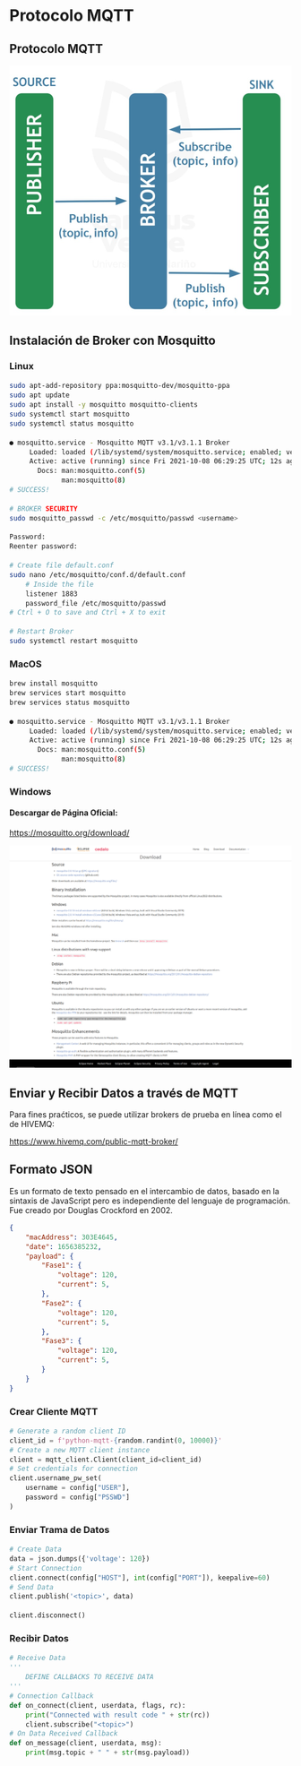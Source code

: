 # Protocolo MQTT

## Protocolo MQTT
![alt text](../images/mqtt.png)

## Instalación de Broker con Mosquitto

### Linux
```bash
sudo apt-add-repository ppa:mosquitto-dev/mosquitto-ppa
sudo apt update
sudo apt install -y mosquitto mosquitto-clients
sudo systemctl start mosquitto
sudo systemctl status mosquitto

● mosquitto.service - Mosquitto MQTT v3.1/v3.1.1 Broker
     Loaded: loaded (/lib/systemd/system/mosquitto.service; enabled; vendor pr>
     Active: active (running) since Fri 2021-10-08 06:29:25 UTC; 12s ago
       Docs: man:mosquitto.conf(5)
             man:mosquitto(8)
# SUCCESS!

# BROKER SECURITY
sudo mosquitto_passwd -c /etc/mosquitto/passwd <username>

Password:
Reenter password:

# Create file default.conf
sudo nano /etc/mosquitto/conf.d/default.conf
    # Inside the file
    listener 1883
    password_file /etc/mosquitto/passwd
# Ctrl + O to save and Ctrl + X to exit

# Restart Broker
sudo systemctl restart mosquitto
```

### MacOS
```bash
brew install mosquitto
brew services start mosquitto
brew services status mosquitto

● mosquitto.service - Mosquitto MQTT v3.1/v3.1.1 Broker
     Loaded: loaded (/lib/systemd/system/mosquitto.service; enabled; vendor pr>
     Active: active (running) since Fri 2021-10-08 06:29:25 UTC; 12s ago
       Docs: man:mosquitto.conf(5)
             man:mosquitto(8)
# SUCCESS!
```

### Windows

#### Descargar de Página Oficial:

https://mosquitto.org/download/

![alt text](../images/download-mosquitto.png)

## Enviar y Recibir Datos a través de MQTT

Para fines praćticos, se puede utilizar brokers de prueba en línea como el de HIVEMQ:

https://www.hivemq.com/public-mqtt-broker/

## Formato JSON
Es un formato de texto pensado en el intercambio de datos, basado en la sintaxis de JavaScript pero es independiente del lenguaje de programación. Fue creado por Douglas Crockford en 2002.

```json
{
    "macAddress": 303E4645,
    "date": 1656385232,
    "payload": {
        "Fase1": {
            "voltage": 120,
            "current": 5,
        },
        "Fase2": {
            "voltage": 120,
            "current": 5,
        },
        "Fase3": {
            "voltage": 120,
            "current": 5,
        }
    }    
}
```

### Crear Cliente MQTT

```python
# Generate a random client ID
client_id = f'python-mqtt-{random.randint(0, 10000)}'
# Create a new MQTT client instance
client = mqtt_client.Client(client_id=client_id)
# Set credentials for connection
client.username_pw_set(
    username = config["USER"],
    password = config["PSSWD"]
)
```

### Enviar Trama de Datos
```python
# Create Data
data = json.dumps({'voltage': 120})
# Start Connection
client.connect(config["HOST"], int(config["PORT"]), keepalive=60)
# Send Data
client.publish('<topic>', data)

client.disconnect()
```

### Recibir Datos
```python
# Receive Data
'''
    DEFINE CALLBACKS TO RECEIVE DATA
'''
# Connection Callback
def on_connect(client, userdata, flags, rc):
    print("Connected with result code " + str(rc))
    client.subscribe("<topic>")
# On Data Received Callback
def on_message(client, userdata, msg):
    print(msg.topic + " " + str(msg.payload))
```